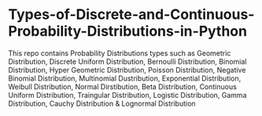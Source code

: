 # Types-of-Discrete-and-Continuous-Probability-Distributions-in-Python
This repo contains Probability Distributions types such as Geometric Distribution, Discrete Uniform Distribution, Bernoulli Distribution, Binomial Distribution, Hyper Geometric Distribution, Poisson Distribution, Negative Binomial Distribution, Multinomial Dustribution, Exponential Distribution, Weibull Distribution, Normal Dirstibution, Beta Distribution, Continuous Uniform Distribution, Traingular Distribution, Logistic Distribution, Gamma Distribution, Cauchy Distribution &amp; Lognormal Distribution

